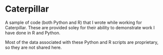 # Caterpillar
A sample of code (both Python and R) that I wrote while working for Caterpillar. These are provided soley for their ability to demonstrate work I have done in R and Python.

Most of the data associated with these Python and R scripts are proprietary, so they are not shared here. 


